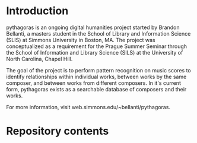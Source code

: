 # Introduction

pythagoras is an ongoing digital humanities project started by Brandon Bellanti, a masters student in the School of Library and Information Science (SLIS) at Simmons University in Boston, MA. The project was conceptualized as a requirement for the Prague Summer Seminar through the School of Information and Library Science (SILS) at the University of North Carolina, Chapel Hill.

The goal of the project is to perform pattern recognition on music scores to identify relationships within individual works, between works by the same composer, and between works from different composers. In it's current form, pythagoras exists as a searchable database of composers and their works.

For more information, visit web.simmons.edu/~bellanti/pythagoras.

# Repository contents
